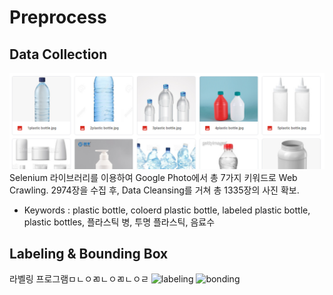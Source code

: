 # Preprocess

## Data Collection
![crawling image](../img/crawl.png)
Selenium 라이브러리를 이용하여 Google Photo에서 총 7가지 키워드로 Web Crawling. 
2974장을 수집 후,
Data Cleansing를 거쳐 총 1335장의 사진 확보.
* Keywords : plastic bottle, coloerd plastic bottle, labeled plastic bottle, plastic bottles, 플라스틱 병, 투명 플라스틱, 음료수


## Labeling & Bounding Box
라벨링 프로그램ㅁㄴㅇㄻㄴㅇㄻㄴㅇㄹ
![labeling]()
![bonding]()
